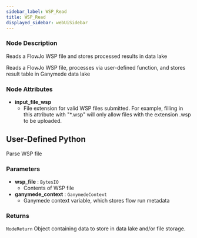```yaml
---
sidebar_label: WSP_Read
title: WSP_Read
displayed_sidebar: webUiSidebar
---
```


### Node Description

Reads a FlowJo WSP file and stores processed results in data lake

Reads a FlowJo WSP file, processes via user-defined function, and stores result
table in Ganymede data lake

### Node Attributes

- **input_file_wsp**
  - File extension for valid WSP files submitted.  For example, filling in this attribute with "*.wsp" will only allow files with the extension .wsp to be uploaded.

## User-Defined Python

Parse WSP file

### Parameters

- **wsp_file** : `BytesIO`
    - Contents of WSP file
- **ganymede_context** : `GanymedeContext`
    - Ganymede context variable, which stores flow run metadata

### Returns

`NodeReturn`
  Object containing data to store in data lake and/or file storage.
